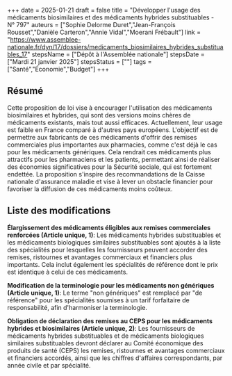 +++
date = 2025-01-21
draft = false
title = "Développer l'usage des médicaments biosimilaires et des médicaments hybrides substituables - N° 797"
auteurs = ["Sophie Delorme Duret","Jean-François Rousset","Danièle Carteron","Annie Vidal","Moerani Frébault"]
link = "https://www.assemblee-nationale.fr/dyn/17/dossiers/medicaments_biosimilaires_hybrides_substituables_17"
stepsName = ["Dépôt à l'Assemblée nationale"]
stepsDate = ["Mardi 21 janvier 2025"]
stepsStatus = [""]
tags = ["Santé","Économie","Budget"]
+++

## Résumé

Cette proposition de loi vise à encourager l'utilisation des médicaments biosimilaires et hybrides, qui sont des versions moins chères de médicaments existants, mais tout aussi efficaces. Actuellement, leur usage est faible en France comparé à d'autres pays européens. L'objectif est de permettre aux fabricants de ces médicaments d'offrir des remises commerciales plus importantes aux pharmacies, comme c'est déjà le cas pour les médicaments génériques. Cela rendrait ces médicaments plus attractifs pour les pharmaciens et les patients, permettant ainsi de réaliser des économies significatives pour la Sécurité sociale, qui est fortement endettée. La proposition s'inspire des recommandations de la Caisse nationale d'assurance maladie et vise à lever un obstacle financier pour favoriser la diffusion de ces médicaments moins coûteux.

## Liste des modifications

**Élargissement des médicaments éligibles aux remises commerciales renforcées (Article unique, 1)**: Les médicaments hybrides substituables et les médicaments biologiques similaires substituables sont ajoutés à la liste des spécialités pour lesquelles les fournisseurs peuvent accorder des remises, ristournes et avantages commerciaux et financiers plus importants. Cela inclut également les spécialités de référence dont le prix est identique à celui de ces médicaments.

**Modification de la terminologie pour les médicaments non génériques (Article unique, 1)**: Le terme "non génériques" est remplacé par "de référence" pour les spécialités soumises à un tarif forfaitaire de responsabilité, afin d'harmoniser la terminologie.

**Obligation de déclaration des remises au CEPS pour les médicaments hybrides et biosimilaires (Article unique, 2)**: Les fournisseurs de médicaments hybrides substituables et de médicaments biologiques similaires substituables devront déclarer au Comité économique des produits de santé (CEPS) les remises, ristournes et avantages commerciaux et financiers accordés, ainsi que les chiffres d'affaires correspondants, par année civile et par spécialité.
